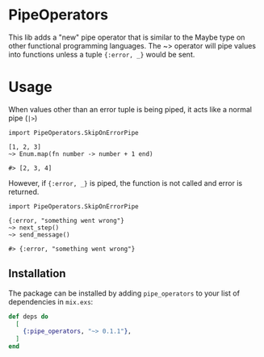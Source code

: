 # PipeOperators

This lib adds a "new" pipe operator that is similar to the Maybe type on other functional programming languages.
The ~> operator will pipe values into functions unless a tuple `{:error, _}` would be sent.

# Usage
When values other than an error tuple is being piped, it acts like a normal pipe (`|>`)
```
import PipeOperators.SkipOnErrorPipe

[1, 2, 3]
~> Enum.map(fn number -> number + 1 end)

#> [2, 3, 4]
```

However, if `{:error, _}` is piped, the function is not called and error is returned.
```
import PipeOperators.SkipOnErrorPipe

{:error, "something went wrong"}
~> next_step()
~> send_message()

#> {:error, "something went wrong"}
```


## Installation

The package can be installed 
by adding `pipe_operators` to your list of dependencies in `mix.exs`:

```elixir
def deps do
  [
    {:pipe_operators, "~> 0.1.1"},
  ]
end
```
